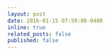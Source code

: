 ```yaml
---
layout: post
date: 2016-01-15 07:59:00-0400
inline: true
related_posts: false
published: false
---
```


